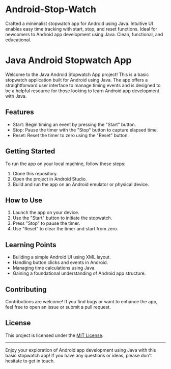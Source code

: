 # Android-Stop-Watch
Crafted a minimalist stopwatch app for Android using Java. Intuitive UI enables easy time tracking with start, stop, and reset functions. Ideal for newcomers to Android app development using Java. Clean, functional, and educational.

# Java Android Stopwatch App

Welcome to the Java Android Stopwatch App project! This is a basic stopwatch application built for Android using Java. The app offers a straightforward user interface to manage timing events and is designed to be a helpful resource for those looking to learn Android app development with Java.

## Features

- Start: Begin timing an event by pressing the "Start" button.
- Stop: Pause the timer with the "Stop" button to capture elapsed time.
- Reset: Reset the timer to zero using the "Reset" button.

## Getting Started

To run the app on your local machine, follow these steps:

1. Clone this repository.
2. Open the project in Android Studio.
3. Build and run the app on an Android emulator or physical device.

## How to Use

1. Launch the app on your device.
2. Use the "Start" button to initiate the stopwatch.
3. Press "Stop" to pause the timer.
4. Use "Reset" to clear the timer and start from zero.

## Learning Points

- Building a simple Android UI using XML layout.
- Handling button clicks and events in Android.
- Managing time calculations using Java.
- Gaining a foundational understanding of Android app structure.

## Contributing

Contributions are welcome! If you find bugs or want to enhance the app, feel free to open an issue or submit a pull request.

## License

This project is licensed under the [MIT License](LICENSE).

---

Enjoy your exploration of Android app development using Java with this basic stopwatch app! If you have any questions or ideas, please don't hesitate to get in touch.
